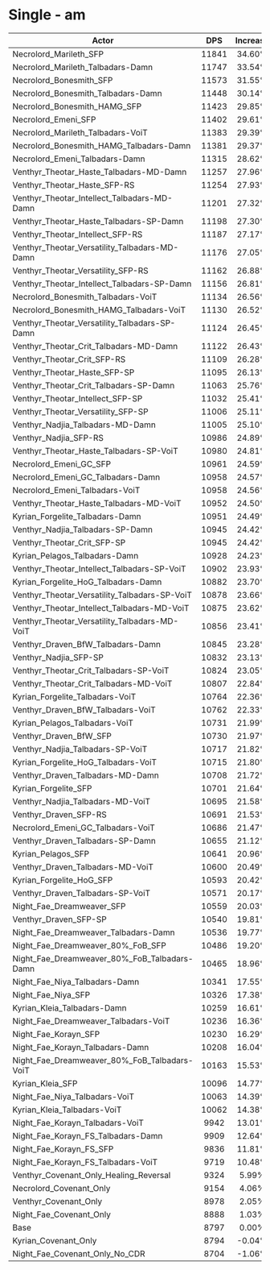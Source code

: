 # Single - am
| Actor | DPS | Increase |
|---|:---:|:---:|
|Necrolord_Marileth_SFP|11841|34.60%|
|Necrolord_Marileth_Talbadars-Damn|11747|33.54%|
|Necrolord_Bonesmith_SFP|11573|31.55%|
|Necrolord_Bonesmith_Talbadars-Damn|11448|30.14%|
|Necrolord_Bonesmith_HAMG_SFP|11423|29.85%|
|Necrolord_Emeni_SFP|11402|29.61%|
|Necrolord_Marileth_Talbadars-VoiT|11383|29.39%|
|Necrolord_Bonesmith_HAMG_Talbadars-Damn|11381|29.37%|
|Necrolord_Emeni_Talbadars-Damn|11315|28.62%|
|Venthyr_Theotar_Haste_Talbadars-MD-Damn|11257|27.96%|
|Venthyr_Theotar_Haste_SFP-RS|11254|27.93%|
|Venthyr_Theotar_Intellect_Talbadars-MD-Damn|11201|27.32%|
|Venthyr_Theotar_Haste_Talbadars-SP-Damn|11198|27.30%|
|Venthyr_Theotar_Intellect_SFP-RS|11187|27.17%|
|Venthyr_Theotar_Versatility_Talbadars-MD-Damn|11176|27.05%|
|Venthyr_Theotar_Versatility_SFP-RS|11162|26.88%|
|Venthyr_Theotar_Intellect_Talbadars-SP-Damn|11156|26.81%|
|Necrolord_Bonesmith_Talbadars-VoiT|11134|26.56%|
|Necrolord_Bonesmith_HAMG_Talbadars-VoiT|11130|26.52%|
|Venthyr_Theotar_Versatility_Talbadars-SP-Damn|11124|26.45%|
|Venthyr_Theotar_Crit_Talbadars-MD-Damn|11122|26.43%|
|Venthyr_Theotar_Crit_SFP-RS|11109|26.28%|
|Venthyr_Theotar_Haste_SFP-SP|11095|26.13%|
|Venthyr_Theotar_Crit_Talbadars-SP-Damn|11063|25.76%|
|Venthyr_Theotar_Intellect_SFP-SP|11032|25.41%|
|Venthyr_Theotar_Versatility_SFP-SP|11006|25.11%|
|Venthyr_Nadjia_Talbadars-MD-Damn|11005|25.10%|
|Venthyr_Nadjia_SFP-RS|10986|24.89%|
|Venthyr_Theotar_Haste_Talbadars-SP-VoiT|10980|24.81%|
|Necrolord_Emeni_GC_SFP|10961|24.59%|
|Necrolord_Emeni_GC_Talbadars-Damn|10958|24.57%|
|Necrolord_Emeni_Talbadars-VoiT|10958|24.56%|
|Venthyr_Theotar_Haste_Talbadars-MD-VoiT|10952|24.50%|
|Kyrian_Forgelite_Talbadars-Damn|10951|24.49%|
|Venthyr_Nadjia_Talbadars-SP-Damn|10945|24.42%|
|Venthyr_Theotar_Crit_SFP-SP|10945|24.42%|
|Kyrian_Pelagos_Talbadars-Damn|10928|24.23%|
|Venthyr_Theotar_Intellect_Talbadars-SP-VoiT|10902|23.93%|
|Kyrian_Forgelite_HoG_Talbadars-Damn|10882|23.70%|
|Venthyr_Theotar_Versatility_Talbadars-SP-VoiT|10878|23.66%|
|Venthyr_Theotar_Intellect_Talbadars-MD-VoiT|10875|23.62%|
|Venthyr_Theotar_Versatility_Talbadars-MD-VoiT|10856|23.41%|
|Venthyr_Draven_BfW_Talbadars-Damn|10845|23.28%|
|Venthyr_Nadjia_SFP-SP|10832|23.13%|
|Venthyr_Theotar_Crit_Talbadars-SP-VoiT|10824|23.05%|
|Venthyr_Theotar_Crit_Talbadars-MD-VoiT|10807|22.84%|
|Kyrian_Forgelite_Talbadars-VoiT|10764|22.36%|
|Venthyr_Draven_BfW_Talbadars-VoiT|10762|22.33%|
|Kyrian_Pelagos_Talbadars-VoiT|10731|21.99%|
|Venthyr_Draven_BfW_SFP|10730|21.97%|
|Venthyr_Nadjia_Talbadars-SP-VoiT|10717|21.82%|
|Kyrian_Forgelite_HoG_Talbadars-VoiT|10715|21.80%|
|Venthyr_Draven_Talbadars-MD-Damn|10708|21.72%|
|Kyrian_Forgelite_SFP|10701|21.64%|
|Venthyr_Nadjia_Talbadars-MD-VoiT|10695|21.58%|
|Venthyr_Draven_SFP-RS|10691|21.53%|
|Necrolord_Emeni_GC_Talbadars-VoiT|10686|21.47%|
|Venthyr_Draven_Talbadars-SP-Damn|10655|21.12%|
|Kyrian_Pelagos_SFP|10641|20.96%|
|Venthyr_Draven_Talbadars-MD-VoiT|10600|20.49%|
|Kyrian_Forgelite_HoG_SFP|10593|20.42%|
|Venthyr_Draven_Talbadars-SP-VoiT|10571|20.17%|
|Night_Fae_Dreamweaver_SFP|10559|20.03%|
|Venthyr_Draven_SFP-SP|10540|19.81%|
|Night_Fae_Dreamweaver_Talbadars-Damn|10536|19.77%|
|Night_Fae_Dreamweaver_80%_FoB_SFP|10486|19.20%|
|Night_Fae_Dreamweaver_80%_FoB_Talbadars-Damn|10465|18.96%|
|Night_Fae_Niya_Talbadars-Damn|10341|17.55%|
|Night_Fae_Niya_SFP|10326|17.38%|
|Kyrian_Kleia_Talbadars-Damn|10259|16.61%|
|Night_Fae_Dreamweaver_Talbadars-VoiT|10236|16.36%|
|Night_Fae_Korayn_SFP|10230|16.29%|
|Night_Fae_Korayn_Talbadars-Damn|10208|16.04%|
|Night_Fae_Dreamweaver_80%_FoB_Talbadars-VoiT|10163|15.53%|
|Kyrian_Kleia_SFP|10096|14.77%|
|Night_Fae_Niya_Talbadars-VoiT|10063|14.39%|
|Kyrian_Kleia_Talbadars-VoiT|10062|14.38%|
|Night_Fae_Korayn_Talbadars-VoiT|9942|13.01%|
|Night_Fae_Korayn_FS_Talbadars-Damn|9909|12.64%|
|Night_Fae_Korayn_FS_SFP|9836|11.81%|
|Night_Fae_Korayn_FS_Talbadars-VoiT|9719|10.48%|
|Venthyr_Covenant_Only_Healing_Reversal|9324|5.99%|
|Necrolord_Covenant_Only|9154|4.06%|
|Venthyr_Covenant_Only|8978|2.05%|
|Night_Fae_Covenant_Only|8888|1.03%|
|Base|8797|0.00%|
|Kyrian_Covenant_Only|8794|-0.04%|
|Night_Fae_Covenant_Only_No_CDR|8704|-1.06%|
